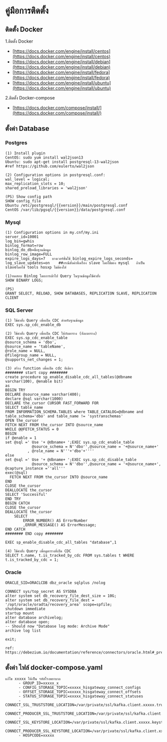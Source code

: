 # คู่มือการติดตั้ง

## ติดตั้ง Docker
1.ติดตั้ง Docker
- [https://docs.docker.com/engine/install/centos](https://docs.docker.com/engine/install/centos)
- [https://docs.docker.com/engine/install/debian](https://docs.docker.com/engine/install/debian)
- [https://docs.docker.com/engine/install/fedora](https://docs.docker.com/engine/install/fedora)
- [https://docs.docker.com/engine/install/ubuntu](https://docs.docker.com/engine/install/ubuntu)


2.ติดตั้ง Docker-compose
- [https://docs.docker.com/compose/install/](https://docs.docker.com/compose/install/)



## ตั้งค่า Database 

### Postgres

```shell
(1) Install plugin
CentOS: sudo yum install wal2json13
Ubuntu: sudo apt-get install postgresql-13-wal2json
#ref https://github.com/eulerto/wal2json

(2) Configuration options in postgresql.conf:
wal_level = logical;
max_replication_slots = 10;
shared_preload_libraries = 'wal2json' 

(PS) Show config path
SHOW config_file
Ubuntu /etc/postgresql/{{version}}/main/postgresql.conf
CentOS /var/lib/pgsql/{{version}}/data/postgresql.conf 
```

### Mysql

```shell
(1) Configuration options in my.cnf/my.ini	
server_id=10001
log_bin=gwhis
binlog_format=row
binlog_do_db=ชื่อฐานข้อมูล
binlog_row_image=FULL
expire_logs_days=7   บางเวอร์ชั่นใช้ binlog_expire_logs_seconds=
log_slave_updates=on    ##กรณีตั้งค่าที่เครื่อง slave โดยใช้ของ mysql   ถ้าเป็น slaveโดยใช้ tools hosxp ไม่ต้องใส่

(1)ทดสอบ Binlog โดยการเข้าไป Query ในฐานข้อมูลใช้คำสั่ง
SHOW BINARY LOGS;

(PS)
GRANT SELECT, RELOAD, SHOW DATABASES, REPLICATION SLAVE, REPLICATION CLIENT
```

### SQL Server

```shell
(1) ใช้คำสั่ง Query เพื่อเปิด CDC สำหรับฐานข้อมูล
EXEC sys.sp_cdc_enable_db

(2) ใช้คำสั่ง Query เพื่อเปิด CDC ให้กับตาราง (ทีละตาราง)
EXEC sys.sp_cdc_enable_table
@source_schema = 'dbo',
@source_name = 'tableName',
@role_name = NULL,
@filegroup_name = NULL,
@supports_net_changes = 1;

(3) สร้าง function เพื่อเปิด cdc ทีเดียว
######## start copy ######## 
create procedure sp_enable_disable_cdc_all_tables(@dbname varchar(100), @enable bit)  
as  
BEGIN TRY  
DECLARE @source_name varchar(400);  
declare @sql varchar(1000)  
DECLARE the_cursor CURSOR FAST_FORWARD FOR  
SELECT table_name  
FROM INFORMATION_SCHEMA.TABLES where TABLE_CATALOG=@dbname and table_schema='dbo' and table_name != 'systranschemas'  
OPEN the_cursor  
FETCH NEXT FROM the_cursor INTO @source_name  
WHILE @@FETCH_STATUS = 0  
BEGIN  
if @enable = 1  
set @sql =' Use '+ @dbname+ ';EXEC sys.sp_cdc_enable_table  
            @source_schema = N''dbo'',@source_name = '+@source_name+'  
          , @role_name = N'''+'dbo'+''''       
else  
set @sql =' Use '+ @dbname+ ';EXEC sys.sp_cdc_disable_table  
            @source_schema = N''dbo'',@source_name = '+@source_name+',  @capture_instance =''all'''  
exec(@sql)  
  FETCH NEXT FROM the_cursor INTO @source_name  
END  
CLOSE the_cursor  
DEALLOCATE the_cursor  
SELECT 'Successful'  
END TRY  
BEGIN CATCH  
CLOSE the_cursor  
DEALLOCATE the_cursor  
    SELECT   
        ERROR_NUMBER() AS ErrorNumber  
        ,ERROR_MESSAGE() AS ErrorMessage;  
END CATCH  
######## END copy ######## 

EXEC sp_enable_disable_cdc_all_tables "database",1

(4) ใช้คำสั่ง Query เพื่อดูตารางที่เปิด CDC
SELECT t.name, t.is_tracked_by_cdc FROM sys.tables t WHERE t.is_tracked_by_cdc = 1;
```



### Oracle

```shell
ORACLE_SID=ORACLCDB dbz_oracle sqlplus /nolog

CONNECT sys/top_secret AS SYSDBA
alter system set db_recovery_file_dest_size = 10G;
alter system set db_recovery_file_dest = '/opt/oracle/oradta/recovery_area' scope=spfile;
shutdown immediate
startup mount
alter database archivelog;
alter database open;
-- Should now "Database log mode: Archive Mode"
archive log list

exit;

ref: https://debezium.io/documentation/reference/connectors/oracle.html#_preparing_the_database
```

## ตั้งค่า ไฟล์ docker-compose.yaml 
```
แก้ไข xxxxx ให้เป็น รหัสโรงพยาบาล
      - GROUP_ID=xxxxx_x
      - CONFIG_STORAGE_TOPIC=xxxxx_hisgateway_connect_configs
      - OFFSET_STORAGE_TOPIC=xxxxx_hisgateway_connect_offsets
      - STATUS_STORAGE_TOPIC=xxxxx_hisgateway_connect_statuses
      - CONNECT_SSL_TRUSTSTORE_LOCATION=/var/private/ssl/kafka.client.xxxxx.truststore.jks
      - CONNECT_PRODUCER_SSL_TRUSTSTORE_LOCATION=/var/private/ssl/kafka.client.xxxxx.truststore.jks
      - CONNECT_SSL_KEYSTORE_LOCATION=/var/private/ssl/kafka.client.xxxxx.keystore.jks
      - CONNECT_PRODUCER_SSL_KEYSTORE_LOCATION=/var/private/ssl/kafka.client.xxxxx.keystore.jks
      - HOSPCODE=xxxxx
 ```
